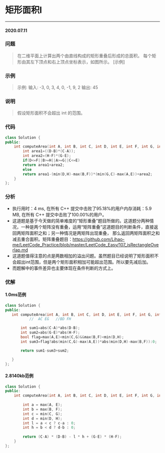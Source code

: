 # 矩形面积Ⅰ
***
#### 2020.07.11

### 问题
>在二维平面上计算出两个由直线构成的矩形重叠后形成的总面积。
每个矩形由其左下顶点和右上顶点坐标表示，如图所示。
[示例]

### 示例
>示例:
输入: -3, 0, 3, 4, 0, -1, 9, 2
输出: 45

### 说明 
>假设矩形面积不会超出 int 的范围。

### 代码
```c++
class Solution {
public:
    int computeArea(int A, int B, int C, int D, int E, int F, int G, int H) {
        int area1=((D-B)*(C-A));
        int area2=(H-F)*(G-E);
        if(D<=F||B>=H||A>=G||C<=E)
        return area1+area2;
        else
        return area1-(min(D,H)-max(B,F))*(min(G,C)-max(A,E))+area2;
    }
};
```

### 分析
 - 执行用时：4 ms, 在所有 C++ 提交中击败了95.18%的用户内存消耗：5.9 MB, 在所有 C++ 提交中击败了100.00%的用户。
 - 这道题是基于今天做的简单难度的“矩形重叠”题目所做的。这道题分两种情况，一种是两个矩阵没有重叠，运用“矩阵重叠”这道题目的判断条件，直接返回两矩阵面积之和；另一种情况是两矩阵出现重叠，
   那么返回两矩阵面积之和减去重合面积。矩阵重叠题目：https://github.com/Lihao-me/LeetCode_Practice/blob/master/LeetCode_Easy/107_isRectangleOverlap.md
 - 这道题值得注意的点是两数相加的溢出问题。虽然题目已经说明了矩形面积不会超出int范围，但是两个矩形面积相加可能超出范围。所以要先减后加。
 - 而题解中的事件差异也主要体现在条件判断的方式上。
 
 ### 优解
 #### 1.0ms范例
 ```c++
 class Solution {
public:
    int computeArea(int A, int B, int C, int D, int E, int F, int G, int H) {
            //  AC EG   //BD FH

        int sum1=abs(C-A)*abs(D-B);
        int sum2=abs(G-E)*abs(H-F);
        bool flag=max(A,E)<min(C,G)&&max(B,F)<min(D,H);
        int sum3=flag?abs(min(C,G)-max(A,E))*abs(min(D,H)-max(B,F)):0;

        return sum1-sum3+sum2;

    }
};
```

#### 2.8140kb范例
```c++
class Solution {
public:
    int computeArea(int A, int B, int C, int D, int E, int F, int G, int H) {
        
        int a = max(A, E);
        int b = max(B, F);
        int c = min(C, G);
        int d = min(D, H);
        int l = a < c ? c-a : 0;
        int h = b < d ? d-b : 0;
        
        return (C-A) * (D-B) - l * h + (G-E) * (H-F);
    }
};
```
